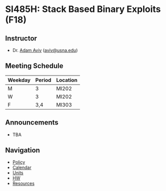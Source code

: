 # SI485H: Stack Based Binary Exploits (F18)

## Instructor
    
* Dr. [Adam Aviv](https://www.usna.edu/Users/cs/aviv/) ([aviv@usna.edu](mailto:aviv@usna.edu))

## Meeting Schedule

  
|Weekday | Period | Location |
|---|---|---|
| M       | 3      | MI202 |
| W       | 3      | MI202 |
| F       | 3,4    | MI303 |
    
## Announcements

* TBA
    
## Navigation

* [Policy](policy.md)
* [Calendar](calendar.md)
* [Units](units)
* [HW](hw)
* [Resources](resources/README.md)
    
    
    
        
